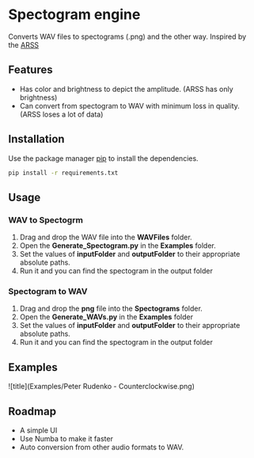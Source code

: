 # Spectogram engine
Converts WAV files to spectograms (.png) and the other way.
Inspired by the [ARSS ](http://arss.sourceforge.net/) 
## Features
* Has color and brightness to depict the amplitude. (ARSS has only brightness)
* Can convert from spectogram to WAV with minimum loss in quality. (ARSS loses a lot of data)

## Installation
Use the package manager [pip](https://pip.pypa.io/en/stable/) to install the dependencies.
```bash
pip install -r requirements.txt
```
## Usage
### WAV to Spectogrm
1. Drag and drop the WAV file into the **WAVFiles** folder.
2. Open the **Generate_Spectogram.py** in the **Examples** folder.
3. Set the values of **inputFolder** and **outputFolder** to their appropriate absolute paths.
4. Run it and you can find the spectogram in the output folder


### Spectogram to WAV
1.  Drag and drop the **png** file into the **Spectograms** folder.
2. Open the **Generate_WAVs.py** in the **Examples** folder
3. Set the values of **inputFolder** and **outputFolder** to their appropriate absolute paths.
4. Run it and you can find the spectogram in the output folder

## Examples
![title](Examples/Peter Rudenko - Counterclockwise.png)

## Roadmap
*  A simple UI
* Use Numba to make it faster
* Auto conversion from other audio formats to WAV.
